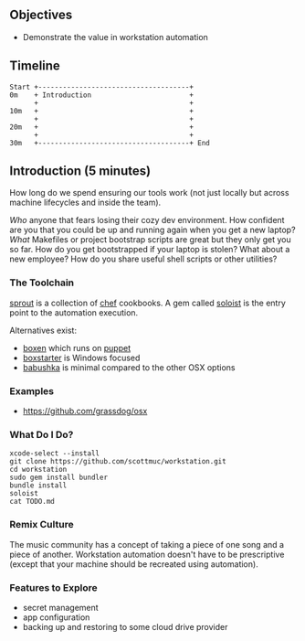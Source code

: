 ## Objectives

* Demonstrate the value in workstation automation

## Timeline

    Start +-------------------------------------+
    0m    + Introduction                        +
          +                                     +
    10m   +                                     +
          +                                     +
    20m   +                                     +
          +                                     +
    30m   +-------------------------------------+ End

## Introduction (5 minutes)

How long do we spend ensuring our tools work (not just locally but across machine
lifecycles and inside the team).

*Who* anyone that fears losing their cozy dev environment. How confident are you that
you could be up and running again when you get a new laptop?
*What* Makefiles or project bootstrap scripts are great but they only get you so far.
How do you get bootstrapped if your laptop is stolen? What about a new employee? How
do you share useful shell scripts or other utilities?

### The Toolchain

[sprout](https://github.com/pivotal-sprout) is a collection of [chef](https://www.chef.io/)
cookbooks. A gem called [soloist](https://github.com/mkocher/soloist) is the entry point to
the automation execution.

Alternatives exist:

* [boxen](https://boxen.github.com/) which runs on [puppet](https://puppetlabs.com/)
* [boxstarter](http://www.boxstarter.org/) is Windows focused
* [babushka](http://babushka.me/) is minimal compared to the other OSX options

### Examples

* https://github.com/grassdog/osx

### What Do I Do?

```
xcode-select --install
git clone https://github.com/scottmuc/workstation.git
cd workstation
sudo gem install bundler
bundle install
soloist
cat TODO.md
```

### Remix Culture

The music community has a concept of taking a piece of one song and a piece of
another. Workstation automation doesn't have to be prescriptive (except that
your machine should be recreated using automation).

### Features to Explore

* secret management
* app configuration
* backing up and restoring to some cloud drive provider

